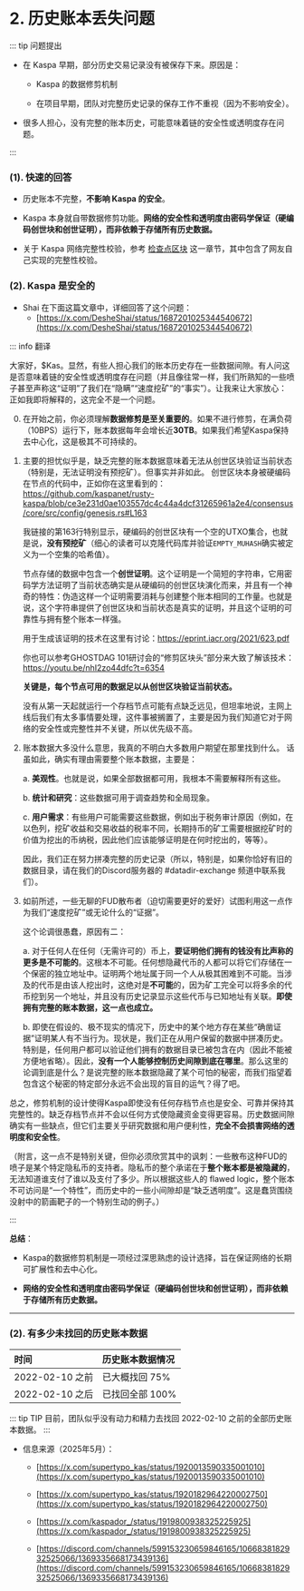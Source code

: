 
# 2. 历史账本丢失问题

::: tip 问题提出

- 在 Kaspa 早期，部分历史交易记录没有被保存下来。原因是： 
 
  * Kaspa 的数据修剪机制

  * 在项目早期，团队对完整历史记录的保存工作不重视（因为不影响安全）。

- 很多人担心，没有完整的账本历史，可能意味着链的安全性或透明度存在问题。

:::

### (1). 快速的回答

- 历史账本不完整，**不影响 Kaspa 的安全**。

- Kaspa 本身就自带数据修剪功能。**网络的安全性和透明度由密码学保证（硬编码创世块和创世证明），而非依赖于存储所有历史数据。**

- 关于 Kaspa 网络完整性校验，参考 [检查点区块](/kas-timeline/#_2-检查点区块) 这一章节，其中包含了网友自己实现的完整性校验。


### (2). Kaspa 是安全的

- Shai 在下面这篇文章中，详细回答了这个问题：
  * [https://x.com/DesheShai/status/1687201025344540672](https://x.com/DesheShai/status/1687201025344540672)


::: info 翻译

大家好，$Kas。显然，有些人担心我们的账本历史存在一些数据间隙。有人问这是否意味着链的安全性或透明度存在问题（并且像往常一样，我们所熟知的一些喷子甚至声称这“证明”了我们在“隐瞒”“速度挖矿”的“事实”）。让我来让大家放心：正如我即将解释的，这完全不是一个问题。

0. 在开始之前，你必须理解**数据修剪是至关重要的**。如果不进行修剪，在满负荷（10BPS）运行下，账本数据每年会增长近**30TB**。如果我们希望Kaspa保持去中心化，这是极其不可持续的。

1. 主要的担忧似乎是，缺乏完整的账本数据意味着无法从创世区块验证当前状态（特别是，无法证明没有预挖矿）。但事实并非如此。
    创世区块本身被硬编码在节点的代码中，正如你在这里看到的：
    https://github.com/kaspanet/rusty-kaspa/blob/ce3e231d0ae103557dc4c44a4dcf31265961a2e4/consensus/core/src/config/genesis.rs#L163
    
    我链接的第163行特别显示，硬编码的创世区块有一个空的UTXO集合，也就是说，**没有预挖矿**（细心的读者可以克隆代码库并验证`EMPTY_MUHASH`确实被定义为一个空集的哈希值）。

    节点存储的数据中包含一个**创世证明**。这个证明是一个简短的字符串，它用密码学方法证明了当前状态确实是从硬编码的创世区块演化而来，并且有一个神奇的特性：伪造这样一个证明需要消耗与创建整个账本相同的工作量。也就是说，这个字符串提供了创世区块和当前状态是真实的证明，并且这个证明的可靠性与拥有整个账本一样强。

    用于生成该证明的技术在这里有讨论：https://eprint.iacr.org/2021/623.pdf

    你也可以参考GHOSTDAG 101研讨会的“修剪区块头”部分来大致了解该技术：https://youtu.be/nhI2zo44dfc?t=6354

    **关键是，每个节点可用的数据足以从创世区块验证当前状态。**

    没有从第一天起就运行一个存档节点可能有点缺乏远见，但坦率地说，主网上线后我们有太多事情要处理，这件事被搁置了，主要是因为我们知道它对于网络的安全性或完整性并不关键，所以优先级不高。

2. 账本数据大多没什么意思，我真的不明白大多数用户期望在那里找到什么。
    话虽如此，确实有理由需要整个账本数据，主要是：

    a. **美观性**。也就是说，如果全部数据都可用，我根本不需要解释所有这些。

    b. **统计和研究**：这些数据可用于调查趋势和全局现象。

    c. **用户需求**：有些用户可能需要这些数据，例如出于税务审计原因（例如，在以色列，挖矿收益和交易收益的税率不同，长期持币的矿工需要根据挖矿时的价值为挖出的币纳税，因此他们应该能够证明是在何时挖出的，等等）。

    因此，我们正在努力拼凑完整的历史记录（所以，特别是，如果你恰好有旧的数据目录，请在我们的Discord服务器的 #datadir-exchange 频道中联系我们）。

3. 如前所述，一些无聊的FUD散布者（迫切需要更好的爱好）试图利用这一点作为我们“速度挖矿”或无论什么的“证据”。
   
   这个论调很愚蠢，原因有二：

    a. 对于任何人在任何（无需许可的）币上，**要证明他们拥有的钱没有比声称的更多是不可能的**。这根本不可能。任何想隐藏代币的人都可以将它们存储在一个保密的独立地址中。证明两个地址属于同一个人从极其困难到不可能。当涉及的代币是由该人挖出时，这绝对是**不可能**的，因为矿工完全可以将多余的代币挖到另一个地址，并且没有历史记录显示这些代币与已知地址有关联。**即使拥有完整的账本数据，这一点也成立。**

    b. 即使在假设的、极不现实的情况下，历史中的某个地方存在某些“确凿证据”证明某人有不当行为。现状是，我们正在从用户保留的数据中拼凑历史。特别是，任何用户都可以验证他们拥有的数据目录已被包含在内（因此不能被方便地省略）。因此，**没有一个人能够控制历史间隙到底在哪里**。那么这里的论调到底是什么？是说完整的账本数据隐藏了某个可怕的秘密，而我们指望着包含这个秘密的特定部分永远不会出现的盲目的运气？得了吧。

总之，修剪机制的设计使得Kaspa即使没有任何存档节点也是安全、可靠并保持其完整性的。缺乏存档节点并不会以任何方式使隐藏资金变得更容易。历史数据间隙确实有一些缺点，但它们主要关乎研究数据和用户便利性，**完全不会损害网络的透明度和安全性**。

（附言，这一点不是特别关键，但你必须欣赏其中的讽刺：一些散布这种FUD的喷子是某个特定隐私币的支持者。隐私币的整个承诺在于**整个账本都是被隐藏的**，无法知道谁支付了谁以及支付了多少。所以根据这些人的 flawed logic，整个账本不可访问是“一个特性”，而历史中的一些小间隙却是“缺乏透明度”。这是蠢货围绕没射中的箭画靶子的一个特别生动的例子。）

:::



**总结**：

- Kaspa的数据修剪机制是一项经过深思熟虑的设计选择，旨在保证网络的长期可扩展性和去中心化。

- **网络的安全性和透明度由密码学保证（硬编码创世块和创世证明），而非依赖于存储所有历史数据。**


---

### (2). 有多少未找回的历史账本数据

| 时间 | 历史账本数据情况 | 
| :--- | :--- |
| 2022-02-10 之前 | 已大概找回 75% |
| 2022-02-10 之后 | 已找回全部 100% |

::: tip TIP
目前，团队似乎没有动力和精力去找回 2022-02-10 之前的全部历史账本数据。
:::

- 信息来源（2025年5月）：

  * [https://x.com/supertypo_kas/status/1920013590335001010](https://x.com/supertypo_kas/status/1920013590335001010)

  * [https://x.com/supertypo_kas/status/1920182964220002750](https://x.com/supertypo_kas/status/1920182964220002750)

  * [https://x.com/kaspador_/status/1919800938325225925](https://x.com/kaspador_/status/1919800938325225925)

  * [https://discord.com/channels/599153230659846165/1066838182932525066/1369335668173439136](https://discord.com/channels/599153230659846165/1066838182932525066/1369335668173439136)

<img :src="$withBase('/kas/kas-discussion-missing-trx-history.png')" />
